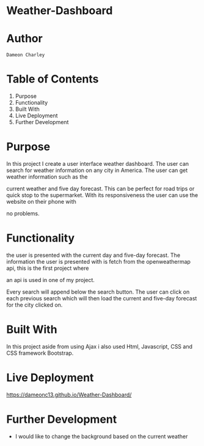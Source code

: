 # Weather-Dashboard



# Author 
    Dameon Charley
 
# Table of Contents
1. Purpose 
2. Functionality  
3. Built With
4. Live Deployment
5. Further Development 


# Purpose 
In this project I  create a user interface weather dashboard. The user can search for weather information on any city in America. The user can get weather information such as the 

current weather and five day forecast. This can be perfect for road trips or quick stop to the supermarket. With its responsiveness the user can use the website on their phone with 

no problems. 


# Functionality 

the user is presented  with the current day and five-day forecast. The information the user is presented with is fetch from the openweathermap api, this is the first project where 

an api is used in one of my project. 

Every search will append below the search button. The user can click on each previous search which will then load the current and five-day forecast for the city clicked on. 

# Built With 

In this project aside from using Ajax i also used Html, Javascript, CSS and CSS framework Bootstrap.  

# Live Deployment 

https://dameonc13.github.io/Weather-Dashboard/

# Further Development 

 - I would like to change the background based on the current weather 
